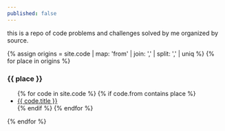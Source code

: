 ```yaml
---
published: false
---
```



this is a repo of code problems and challenges solved by me organized by source.



{% assign origins =  site.code | map: 'from' | join: ','  | split: ',' | uniq %}
{% for place in origins %}
  <h3>{{ place }}</h3>
  <ul>
  {% for code in site.code %}
    {% if code.from contains place %}
    <li><a href="{{ code.url }}">{{ code.title }}</a></li>
    {% endif %}
  {% endfor %}
  </ul>
{% endfor %}
